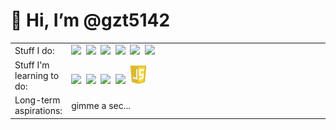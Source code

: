 # 👋 Hi, I’m @gzt5142


<table>
  <tr>
    <td>Stuff I do:</td>
    <td width=600px>
      <a href="https://www.python.org/"><img height='30' src='https://docs.python.org/3/_static/py.svg'></a>&nbsp;
      <a href="https://jupyter.org/"><img height = '30' src='https://jupyter.org/assets/logos/logomark-orangebody-greyplanets.svg'></a>&nbsp;
      <a href="https://github.com"><img height='30' src="https://github.githubassets.com/images/modules/logos_page/GitHub-Mark.png"></a>&nbsp;
      <a href="https://gitlab.com"><img height='30' src='https://about.gitlab.com/images/press/press-kit-icon.svg'></a>&nbsp;
      <a href="https://www.qgis.org/"> <img height='30' src='https://www.qgis.org/en/_static/logo.png'></a>&nbsp;
      <a href="https://www.esri.com"><img height='30' src="https://www.esri.com/content/dam/esrisites/en-us/common/icons/product-logos/ArcGIS-Pro.png"></a>&nbsp;
    </td>
  </tr>
  <tr>
    <td>Stuff I'm learning to do:</td>
    <td>
        <a href='https://blender.org/'><img height='30' src='https://download.blender.org/branding/square/blender_icon_256x256.png'></a>&nbsp;
        <a href='https://gdal.org/'><img height='30' src='https://gdal.org/_static/gdalicon.png'></a>&nbsp;
        <a href="https://www.w3.org/"><img height='30' src='https://www.w3.org/html/logo/downloads/HTML5_Badge.svg'></a>&nbsp;
        <a href="https://www.w3.org/Style/CSS/"><img height='30' src="https://upload.wikimedia.org/wikipedia/commons/6/62/CSS3_logo.svg"></a>&nbsp;
        <a href='https://www.ecma-international.org/publications-and-standards/standards/ecma-262/'> <img height='30' src='JS_logo.png'></a>&nbsp;
    </td>
  </tr>
  <tr>
    <td>Long-term aspirations:</td>
    <td>
      gimme a sec... 
    </td>
  </tr>
      
</table>

    
